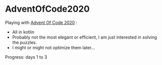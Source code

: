 # AdventOfCode2020

Playing with [Advent Of Code 2020](https://adventofcode.com/2020) : 

- All in kotlin
- Probably not the most elegant or efficient, I am just interested in solving the puzzles.
- I might or might not optimize them later...


Progress: days 1 to 3

